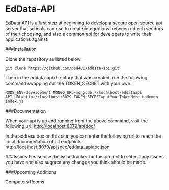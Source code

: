 EdData-API 
==========

EdData API is a first step at beginning to develop a secure open source api server that schools can use to create integrations between edtech vendors of their choosing, and also a common api for developers to write their applications against.

###Installation

Clone the repository as listed below:

`git clone https://github.com/psd401/eddata-api.git`

Then in the eddata-api directory that was created, run the following command swapping out the TOKEN_SECRET with your own.

`NODE_ENV=development MONGO_URL=mongodb://localhost/eddataapi API_URL=http://localhost:8079 TOKEN_SECRET=putYourTokenHere nodemon index.js`

###Documentation

When your api is up and running from the above command, visit the following url: [http://localhost:8079/apidoc/](http://localhost:8079/apidoc/)

In the address box on this site, you can enter the following url to reach the local documentation of all endpoints: http://localhost:8079/apispec/eddata_apidoc.json

###Issues
Please use the issue tracker for this project to submit any issues you have and also suggest any changes you think should be made.

###Upcoming Additions

Computers
Rooms

